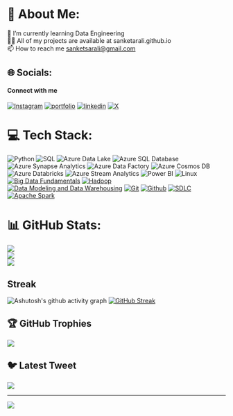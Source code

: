 # 💫 About Me:
🌱 I’m currently learning Data Engineering<br>👨‍💻 All of my projects are available at sanketarali.github.io<br>📫 How to reach me sanketsarali@gmail.com


## 🌐 Socials:
#### Connect with me
[![Instagram](https://img.shields.io/badge/instagram-red?style=for-the-badge&logo=instagram&logoColor=white)](https:/instagram.com/sanket_arali)
[![portfolio](https://img.shields.io/badge/my_portfolio-000?style=for-the-badge&logo=ko-fi&logoColor=white)](https://sanketarali.github.io)
[![linkedin](https://img.shields.io/badge/linkedin-0A66C2?style=for-the-badge&logo=linkedin&logoColor=white)](https://www.linkedin.com/in/sanketarali)
[![X](https://img.shields.io/badge/-purple?style=for-the-badge&logo=X&logoColor=white)](https://twitter.com/sanketarali)


# 💻 Tech Stack:
![Python](https://img.shields.io/badge/python-3670A0?style=for-the-badge&logo=python&logoColor=ffdd54)  ![SQL](https://img.shields.io/badge/sql-%2300f.svg?style=for-the-badge&logo=sql&logoColor=white) 
![Azure Data Lake](https://img.shields.io/badge/Azure_Data_Lake-%23888888.svg?style=for-the-badge&logo=azure-data-lake&logoColor=white)
![Azure SQL Database](https://img.shields.io/badge/Azure_SQL_Database-%23FF5733.svg?style=for-the-badge&logo=azure-sql-database&logoColor=white)
![Azure Synapse Analytics](https://img.shields.io/badge/Azure_Synapse_Analytics-%2300BCD4.svg?style=for-the-badge&logo=azure-synapse-analytics&logoColor=white)
![Azure Data Factory](https://img.shields.io/badge/Azure_Data_Factory-%230072C6.svg?style=for-the-badge&logo=azure-data-factory&logoColor=white)  ![Azure Cosmos DB](https://img.shields.io/badge/Azure_Cosmos_DB-%23888888.svg?style=for-the-badge&logo=azure-cosmosdb&logoColor=white) ![Azure Databricks](https://img.shields.io/badge/Azure_Databricks-%23FFA500.svg?style=for-the-badge&logo=azure-databricks&logoColor=white) ![Azure Stream Analytics](https://img.shields.io/badge/Azure_Stream_Analytics-%23FF5733.svg?style=for-the-badge&logo=azure-stream-analytics&logoColor=white) ![Power BI](https://img.shields.io/badge/Power_BI-%2300BCD4.svg?style=for-the-badge&logo=power-bi&logoColor=white) ![Linux](https://img.shields.io/badge/Linux-%23FFC107.svg?style=for-the-badge&logo=linux&logoColor=white)
[![Big Data Fundamentals](https://img.shields.io/badge/Big_Data_Fundamentals-%2300FF00.svg?style=for-the-badge)](https://example.com)
[![Hadoop](https://img.shields.io/badge/Hadoop-%23FF0000.svg?style=for-the-badge)](https://example.com)
[![Data Modeling and Data Warehousing](https://img.shields.io/badge/Data_Modeling_and_Data_Warehousing-%230000FF.svg?style=for-the-badge)](https://example.com)
[![Git](https://img.shields.io/badge/Git-%23FFFF00.svg?style=for-the-badge&logo=git&logoColor=white)](https://example.com)
[![Github](https://img.shields.io/badge/Github-%2300FF00.svg?style=for-the-badge&logo=github&logoColor=white)](https://example.com)
[![SDLC](https://img.shields.io/badge/SDLC-%230000FF.svg?style=for-the-badge)](https://example.com)
[![Apache Spark](https://img.shields.io/badge/Apache_Spark-%23FF5733.svg?style=for-the-badge)](https://example.com)
















# 📊 GitHub Stats:
![](https://github-readme-stats.vercel.app/api?username=sanketarali&theme=dark&hide_border=false&include_all_commits=false&count_private=false)<br/>
![](https://github-readme-streak-stats.herokuapp.com/?user=sanketarali&theme=dark&hide_border=false)<br/>
![](https://github-readme-stats.vercel.app/api/top-langs/?username=sanketarali&theme=dark&hide_border=false&include_all_commits=false&count_private=false&layout=compact)


## Streak
![Ashutosh's github activity graph](https://github-readme-activity-graph.vercel.app/graph?username=sanketarali&bg_color=fffff0&color=708090&line=24292e&point=24292e&area=true&hide_border=true)
   [![GitHub Streak](https://streak-stats.demolab.com/?user=sanketarali)](https://git.io/streak-stats)

   


## 🏆 GitHub Trophies
![](https://github-profile-trophy.vercel.app/?username=sanketarali&theme=radical&no-frame=false&no-bg=true&margin-w=4)

## 🐦 Latest Tweet
[![](https://gtce.itsvg.in/api?username=SanketArali)](https://github.com/VishwaGauravIn/github-twitter-card-embed)

---
[![](https://visitcount.itsvg.in/api?id=sanketarali&icon=0&color=0)](https://visitcount.itsvg.in)

<!-- Proudly created with GPRM ( https://gprm.itsvg.in ) -->
